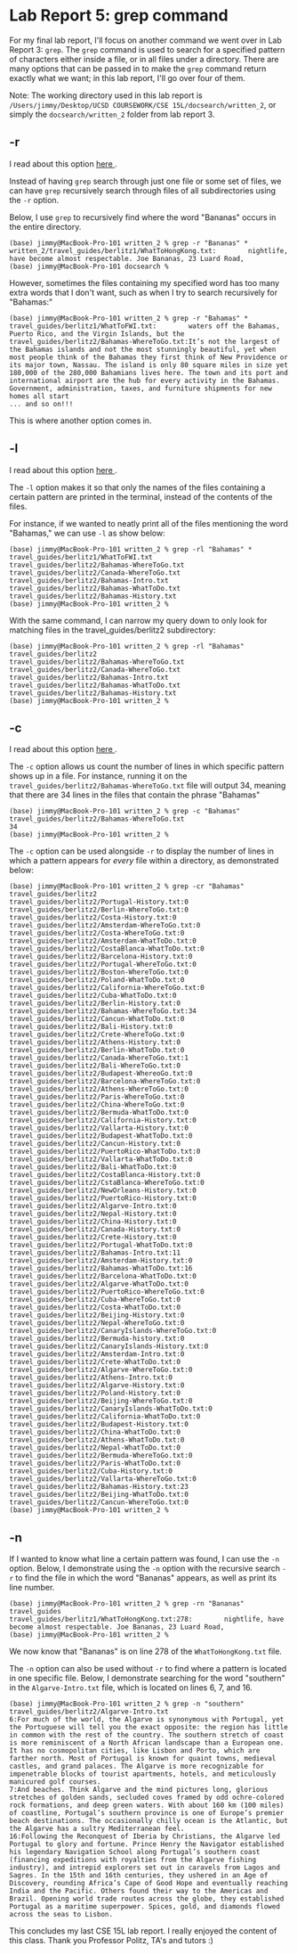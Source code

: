 # Lab Report 5: grep command
For my final lab report, I'll focus on another command we went over in Lab Report 3: ```grep```. The ```grep``` command is used to search for a specified pattern of characters either inside a file, or in all files under a directory. There are many options that can be passed in to make the ```grep``` command return exactly what we want; in this lab report, I'll go over four of them.

Note: The working directory used in this lab report is ```/Users/jimmy/Desktop/UCSD COURSEWORK/CSE 15L/docsearch/written_2```, or simply the ```docsearch/written_2``` folder from lab report 3.


## -r
I read about this option <a href="https://alvinalexander.com/linux-unix/recursive-grep-r-searching-egrep-find/"> here </a>.

Instead of having ```grep``` search through just one file or some set of files, we can have ```grep``` recursively search through files of all subdirectories using the ```-r``` option.

Below, I use ```grep``` to recursively find where the word "Bananas" occurs in the entire directory.
```
(base) jimmy@MacBook-Pro-101 written_2 % grep -r "Bananas" *
written_2/travel_guides/berlitz1/WhatToHongKong.txt:        nightlife, have become almost respectable. Joe Bananas, 23 Luard Road,
(base) jimmy@MacBook-Pro-101 docsearch %
```

However, sometimes the files containing my specified word has too many extra words that I don't want, such as when I try to search recursively for "Bahamas:"
```
(base) jimmy@MacBook-Pro-101 written_2 % grep -r "Bahamas" * 
travel_guides/berlitz1/WhatToFWI.txt:        waters off the Bahamas, Puerto Rico, and the Virgin Islands, but the
travel_guides/berlitz2/Bahamas-WhereToGo.txt:It’s not the largest of the Bahamas islands and not the most stunningly beautiful, yet when most people think of the Bahamas they first think of New Providence or its major town, Nassau. The island is only 80 square miles in size yet 180,000 of the 280,000 Bahamians lives here. The town and its port and international airport are the hub for every activity in the Bahamas. Government, administration, taxes, and furniture shipments for new homes all start
... and so on!!!
```
This is where another option comes in.

## -l
I read about this option <a href="https://www.geeksforgeeks.org/grep-command-in-unixlinux/"> here </a>. 

The ```-l``` option makes it so that only the names of the files containing a certain pattern are printed in the terminal, instead of the contents of the files.

For instance, if we wanted to neatly print all of the files mentioning the word "Bahamas," we can use ```-l``` as show below:
```
(base) jimmy@MacBook-Pro-101 written_2 % grep -rl "Bahamas" *
travel_guides/berlitz1/WhatToFWI.txt
travel_guides/berlitz2/Bahamas-WhereToGo.txt
travel_guides/berlitz2/Canada-WhereToGo.txt
travel_guides/berlitz2/Bahamas-Intro.txt
travel_guides/berlitz2/Bahamas-WhatToDo.txt
travel_guides/berlitz2/Bahamas-History.txt
(base) jimmy@MacBook-Pro-101 written_2 % 
```

With the same command, I can narrow my query down to only look for matching files in the travel_guides/berlitz2 subdirectory:
```
(base) jimmy@MacBook-Pro-101 written_2 % grep -rl "Bahamas" travel_guides/berlitz2
travel_guides/berlitz2/Bahamas-WhereToGo.txt
travel_guides/berlitz2/Canada-WhereToGo.txt
travel_guides/berlitz2/Bahamas-Intro.txt
travel_guides/berlitz2/Bahamas-WhatToDo.txt
travel_guides/berlitz2/Bahamas-History.txt
(base) jimmy@MacBook-Pro-101 written_2 % 
```

## -c
I read about this option <a href="https://www.geeksforgeeks.org/grep-command-in-unixlinux/"> here </a>. 

The ```-c``` option allows us count the number of lines in which specific pattern shows up in a file. For instance, running it on the ```travel_guides/berlitz2/Bahamas-WhereToGo.txt``` file will output 34, meaning that there are 34 lines in the files that contain the phrase "Bahamas"
```
(base) jimmy@MacBook-Pro-101 written_2 % grep -c "Bahamas" travel_guides/berlitz2/Bahamas-WhereToGo.txt
34
(base) jimmy@MacBook-Pro-101 written_2 % 
```

The ```-c``` option can be used alongside ```-r``` to display the number of lines in which a pattern appears for *every* file within a directory, as demonstrated below:
```
(base) jimmy@MacBook-Pro-101 written_2 % grep -cr "Bahamas" travel_guides/berlitz2
travel_guides/berlitz2/Portugal-History.txt:0
travel_guides/berlitz2/Berlin-WhereToGo.txt:0
travel_guides/berlitz2/Costa-History.txt:0
travel_guides/berlitz2/Amsterdam-WhereToGo.txt:0
travel_guides/berlitz2/Costa-WhereToGo.txt:0
travel_guides/berlitz2/Amsterdam-WhatToDo.txt:0
travel_guides/berlitz2/CostaBlanca-WhatToDo.txt:0
travel_guides/berlitz2/Barcelona-History.txt:0
travel_guides/berlitz2/Portugal-WhereToGo.txt:0
travel_guides/berlitz2/Boston-WhereToGo.txt:0
travel_guides/berlitz2/Poland-WhatToDo.txt:0
travel_guides/berlitz2/California-WhereToGo.txt:0
travel_guides/berlitz2/Cuba-WhatToDo.txt:0
travel_guides/berlitz2/Berlin-History.txt:0
travel_guides/berlitz2/Bahamas-WhereToGo.txt:34
travel_guides/berlitz2/Cancun-WhatToDo.txt:0
travel_guides/berlitz2/Bali-History.txt:0
travel_guides/berlitz2/Crete-WhereToGo.txt:0
travel_guides/berlitz2/Athens-History.txt:0
travel_guides/berlitz2/Berlin-WhatToDo.txt:0
travel_guides/berlitz2/Canada-WhereToGo.txt:1
travel_guides/berlitz2/Bali-WhereToGo.txt:0
travel_guides/berlitz2/Budapest-WhereoGo.txt:0
travel_guides/berlitz2/Barcelona-WhereToGo.txt:0
travel_guides/berlitz2/Athens-WhereToGo.txt:0
travel_guides/berlitz2/Paris-WhereToGo.txt:0
travel_guides/berlitz2/China-WhereToGo.txt:0
travel_guides/berlitz2/Bermuda-WhatToDo.txt:0
travel_guides/berlitz2/California-History.txt:0
travel_guides/berlitz2/Vallarta-History.txt:0
travel_guides/berlitz2/Budapest-WhatToDo.txt:0
travel_guides/berlitz2/Cancun-History.txt:0
travel_guides/berlitz2/PuertoRico-WhatToDo.txt:0
travel_guides/berlitz2/Vallarta-WhatToDo.txt:0
travel_guides/berlitz2/Bali-WhatToDo.txt:0
travel_guides/berlitz2/CostaBlanca-History.txt:0
travel_guides/berlitz2/CstaBlanca-WhereToGo.txt:0
travel_guides/berlitz2/NewOrleans-History.txt:0
travel_guides/berlitz2/PuertoRico-History.txt:0
travel_guides/berlitz2/Algarve-Intro.txt:0
travel_guides/berlitz2/Nepal-History.txt:0
travel_guides/berlitz2/China-History.txt:0
travel_guides/berlitz2/Canada-History.txt:0
travel_guides/berlitz2/Crete-History.txt:0
travel_guides/berlitz2/Portugal-WhatToDo.txt:0
travel_guides/berlitz2/Bahamas-Intro.txt:11
travel_guides/berlitz2/Amsterdam-History.txt:0
travel_guides/berlitz2/Bahamas-WhatToDo.txt:16
travel_guides/berlitz2/Barcelona-WhatToDo.txt:0
travel_guides/berlitz2/Algarve-WhatToDo.txt:0
travel_guides/berlitz2/PuertoRico-WhereToGo.txt:0
travel_guides/berlitz2/Cuba-WhereToGo.txt:0
travel_guides/berlitz2/Costa-WhatToDo.txt:0
travel_guides/berlitz2/Beijing-History.txt:0
travel_guides/berlitz2/Nepal-WhereToGo.txt:0
travel_guides/berlitz2/CanaryIslands-WhereToGo.txt:0
travel_guides/berlitz2/Bermuda-history.txt:0
travel_guides/berlitz2/CanaryIslands-History.txt:0
travel_guides/berlitz2/Amsterdam-Intro.txt:0
travel_guides/berlitz2/Crete-WhatToDo.txt:0
travel_guides/berlitz2/Algarve-WhereToGo.txt:0
travel_guides/berlitz2/Athens-Intro.txt:0
travel_guides/berlitz2/Algarve-History.txt:0
travel_guides/berlitz2/Poland-History.txt:0
travel_guides/berlitz2/Beijing-WhereToGo.txt:0
travel_guides/berlitz2/CanaryIslands-WhatToDo.txt:0
travel_guides/berlitz2/California-WhatToDo.txt:0
travel_guides/berlitz2/Budapest-History.txt:0
travel_guides/berlitz2/China-WhatToDo.txt:0
travel_guides/berlitz2/Athens-WhatToDo.txt:0
travel_guides/berlitz2/Nepal-WhatToDo.txt:0
travel_guides/berlitz2/Bermuda-WhereToGo.txt:0
travel_guides/berlitz2/Paris-WhatToDo.txt:0
travel_guides/berlitz2/Cuba-History.txt:0
travel_guides/berlitz2/Vallarta-WhereToGo.txt:0
travel_guides/berlitz2/Bahamas-History.txt:23
travel_guides/berlitz2/Beijing-WhatToDo.txt:0
travel_guides/berlitz2/Cancun-WhereToGo.txt:0
(base) jimmy@MacBook-Pro-101 written_2 %
```

## -n

If I wanted to know what line a certain pattern was found, I can use the ```-n``` option. Below, I demonstrate using the ```-n``` option with the recursive search ```-r``` to find the file in which the word "Bananas" appears, as well as print its line number.

```
(base) jimmy@MacBook-Pro-101 written_2 % grep -rn "Bananas" travel_guides
travel_guides/berlitz1/WhatToHongKong.txt:278:        nightlife, have become almost respectable. Joe Bananas, 23 Luard Road,
(base) jimmy@MacBook-Pro-101 written_2 % 
```
We now know that "Bananas" is on line 278 of the ```WhatToHongKong.txt``` file.

The ```-n``` option can also be used without ```-r``` to find where a pattern is located in one specific file. Below, I demonstrate searching for the word "southern" in the ```Algarve-Intro.txt``` file, which is located on lines 6, 7, and 16.
```
(base) jimmy@MacBook-Pro-101 written_2 % grep -n "southern" travel_guides/berlitz2/Algarve-Intro.txt
6:For much of the world, the Algarve is synonymous with Portugal, yet the Portuguese will tell you the exact opposite: the region has little in common with the rest of the country. The southern stretch of coast is more reminiscent of a North African landscape than a European one. It has no cosmopolitan cities, like Lisbon and Porto, which are farther north. Most of Portugal is known for quaint towns, medieval castles, and grand palaces. The Algarve is more recognizable for impenetrable blocks of tourist apartments, hotels, and meticulously manicured golf courses.
7:And beaches. Think Algarve and the mind pictures long, glorious stretches of golden sands, secluded coves framed by odd ochre-colored rock formations, and deep green waters. With about 160 km (100 miles) of coastline, Portugal’s southern province is one of Europe’s premier beach destinations. The occasionally chilly ocean is the Atlantic, but the Algarve has a sultry Mediterranean feel.
16:Following the Reconquest of Iberia by Christians, the Algarve led Portugal to glory and fortune. Prince Henry the Navigator established his legendary Navigation School along Portugal’s southern coast (financing expeditions with royalties from the Algarve fishing industry), and intrepid explorers set out in caravels from Lagos and Sagres. In the 15th and 16th centuries, they ushered in an Age of Discovery, rounding Africa’s Cape of Good Hope and eventually reaching India and the Pacific. Others found their way to the Americas and Brazil. Opening world trade routes across the globe, they established Portugal as a maritime superpower. Spices, gold, and diamonds flowed across the seas to Lisbon.
```

This concludes my last CSE 15L lab report. I really enjoyed the content of this class. Thank you Professor Politz, TA's and tutors :)
